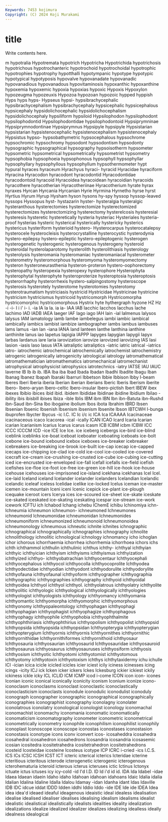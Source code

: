 ```yaml
---
Keywords: 7453 kojimura
Copyright: (C) 2024 Koji Murakami
---
```


# title

Write contents here.



m hypotralia Hypotremata hypotrich Hypotricha Hypotrichida hypotrichosis hypotrichous hypotrochanteric
hypotrochoid hypotrochoidal hypotrophic hypotrophies hypotrophy hypotthalli hypotympanic hypotype hypotypic hypotypical
hypotyposis hypovalve hypovanadate hypovanadic hypovanadious hypovanadous hypovitaminosis hypoxanthic hypoxanthine hypoxemia
hypoxemic hypoxia hypoxias hypoxic Hypoxis Hypoxylon hypozeugma hypozeuxis Hypozoa hypozoan
hypozoic hypped hyppish Hyps hyps hyps- Hypseus hypsi- hypsibrachycephalic hypsibrachycephalism
hypsibrachycephaly hypsicephalic hypsicephalous hypsicephaly hypsidolichocephalic hypsidolichocephalism hypsidolichocephaly hypsiliform hypsiloid Hypsilophodon
hypsilophodont hypsilophodontid Hypsilophodontidae hypsilophodontoid Hypsiprymninae Hypsiprymnodontinae Hypsiprymnus Hypsipyle hypsipyle Hypsistarian
hypsistarian hypsistenocephalic hypsistenocephalism hypsistenocephaly Hypsistus hypso- hypsobathymetric hypsocephalous hypsochrome hypsochromic
hypsochromy hypsodont hypsodontism hypsodonty hypsographic hypsographical hypsography hypsoisotherm hypsometer hypsometric
hypsometrical hypsometrically hypsometrist hypsometry hypsophobia hypsophoeia hypsophonous hypsophyll hypsophyllar hypsophyllary
hypsophyllous hypsophyllum hypsothermometer hypt hypural hyraces hyraceum Hyrachyus hyraci- hyracid
Hyracidae hyraciform Hyracina Hyracodon hyracodont hyracodontid Hyracodontidae hyracodontoid hyracoid Hyracoidea
hyracoidean hyracoidian hyracoids hyracothere hyracotherian Hyracotheriinae Hyracotherium hyrate hyrax hyraxes
Hyrcan Hyrcania Hyrcanian Hyrie Hyrmina Hyrnetho hyrse hyrst Hyrtius Hyrum
Hyrup Hysham hyson hysons hy-spy hyssop hyssop-leaved hyssops Hyssopus hyst-
hystazarin hyster- hysteralgia hysteralgic hysteranthous hysterectomies hysterectomize hysterectomized hysterectomizes hysterectomizing
hysterectomy hysterelcosis hysteresial hysteresis hysteretic hysteretically hysteria hysteriac Hysteriales hysteria-proof
hysterias hysteric hysterical hysterically hystericky hysterics hystericus hysteriform hysterioid hystero-
Hysterocarpus hysterocatalepsy hysterocele hysterocleisis hysterocrystalline hysterocystic hysterodynia hystero-epilepsy hystero-epileptic hystero-epileptogenic
hysterogen hysterogenetic hysterogenic hysterogenous hysterogeny hysteroid hysteroidal hysterolaparotomy hysterolith hysterolithiasis
hysterology hysterolysis hysteromania hysteromaniac hysteromaniacal hysterometer hysterometry hysteromorphous hysteromyoma hysteromyomectomy
hysteron hysteroneurasthenia hysteron-proteron hystero-oophorectomy hysteropathy hysteropexia hysteropexy hysterophore Hysterophyta hysterophytal
hysterophyte hysteroproterize hysteroptosia hysteroptosis hysterorrhaphy hysterorrhexis hystero-salpingostomy hysteroscope hysterosis hysterotely
hysterotome hysterotomies hysterotomy hysterotraumatism hystriciasis hystricid Hystricidae Hystricinae hystricine hystricism
hystricismus hystricoid hystricomorph Hystricomorpha hystricomorphic hystricomorphous Hystrix hyte hythergraph hyzone
HZ Hz -i -i- I i i' i- i. -ia
IA Ia Ia. ia ia- IAA IAB Iacchic Iacchos Iacchus
Iache Iachimo IAD IADB IAEA Iaeger IAF Iago iago IAH
Iain -ial Ialmenus Ialysos Ialysus IAM iamatology iamb Iambe iambelegus
iambi iambic iambical iambically iambics iambist iambize iambographer iambs iambus
iambuses Iams Iamus -ian Ian -iana IANA Iand Ianteen Ianthe
Ianthina ianthine ianthinite Ianus iao Iapetus Iapigia IAPPP Iapyges Iapygian
Iapygii Iapyx Iarbas Iardanus iare Iaria iarovization iarovize iarovized iarovizing
IAS Iasi Iasion -iasis Iaso Iasus IATA iatraliptic iatraliptics -iatric
iatric iatrical -iatrics iatro- iatrochemic iatrochemical iatrochemically iatrochemist iatrochemistry iatrogenic
iatrogenically iatrogenicity iatrological iatrology iatromathematical iatromathematician iatromathematics iatromechanical iatromechanist iatrophysical
iatrophysicist iatrophysics iatrotechnics -iatry IATSE IAU IAUC Iaverne IB Ib
ib ib. IBA Iba iba Ibad Ibada Ibadan Ibadhi Ibadite
Ibagu Iban Ibanag Ibanez Ibapah Ibaraki Ibarruri Ibbetson Ibbie Ibbison
Ibby I-beam Iberes Iberi Iberia iberia Iberian iberian iberians Iberic
Iberis Iberism iberite Ibero- Ibero-aryan Ibero-celtic Ibero-insular Ibero-pictish Ibert IBEW
ibex ibexes Ibibio ibices ibid ibid. ibidem Ibididae Ibidinae ibidine
Ibidium Ibilao -ibility ibis ibisbill ibises Ibiza -ible Iblis IBM
ibm IBN Ibn ibn-Batuta ibn-Rushd ibn-Saud ibn-Sina Ibo ibogaine ibolium
Ibos ibota Ibrahim IBRD Ibsen Ibsenian Ibsenic Ibsenish Ibsenism ibsenism
Ibsenite Ibson IBTCWH I-bunga ibuprofen Ibycter Ibycus -ic I.C. IC
Ic i/c ic ICA Ica ICAAAA Icacinaceae icacinaceous icaco Icacorea
-ical -ically ICAN ICAO Icard Icaria Icarian icarian Icarianism Icarius
Icarus icarus icasm ICB ICBM icbm ICBW ICC ICCC ICCCM
ICD -ice ICE Ice Ice. ice iceberg icebergs ice-bird ice-blind
iceblink iceblinks ice-boat iceboat iceboater iceboating iceboats ice-bolt icebone ice-bound
icebound icebox iceboxes ice-breaker icebreaker icebreakers ice-breaking ice-brook ice-built ice-cap
icecap ice-capped icecaps ice-chipping ice-clad ice-cold ice-cool ice-cooled ice-covered icecraft
ice-cream ice-crushing ice-crusted ice-cube ice-cubing ice-cutting iced ice-encrusted ice-enveloped ice-fall
icefall icefalls ice-field icefish icefishes ice-floe ice-foot ice-free ice-green ice-hill
ice-hook ice-house icehouse icehouses ice-imprisoned ice-island icekhana icekhanas Icel Icel.
ice-laid Iceland iceland Icelander icelander icelanders Icelandian Icelandic icelandic iceleaf
iceless Icelidae icelike ice-locked Icelus iceman ice-master icemen ice-mountain Iceni
iceni Icenic icepick ice-plant ice-plough icequake iceroot icers Icerya ices
ice-scoured ice-sheet ice-skate iceskate ice-skated iceskated ice-skating iceskating icespar ice-stream
ice-work icework ICFTU ich Ichabod Ichang ichebu IChemE ichibu Ichinomiya
ichn- Ichneumia ichneumon ichneumon- ichneumoned Ichneumones ichneumonid Ichneumonidae ichneumonidan Ichneumonides
ichneumoniform ichneumonized ichneumonoid Ichneumonoidea ichneumonology ichneumous ichneutic ichnite ichnites ichnographic
ichnographical ichnographically ichnographies ichnography ichnolite ichnolithology ichnolitic ichnological ichnology ichnomancy
icho ichoglan ichor ichorous ichorrhaemia ichorrhea ichorrhemia ichorrhoea ichors ichs
ichth ichthammol ichthulin ichthulinic ichthus ichthy- ichthyal ichthyian ichthyic ichthyician
ichthyism ichthyisms ichthyismus ichthyization ichthyized ichthyo- ichthyobatrachian Ichthyocentaur Ichthyocephali ichthyocephalous
ichthyocol ichthyocolla ichthyocoprolite Ichthyodea Ichthyodectidae ichthyodian ichthyodont ichthyodorulite ichthyodorylite ichthyofauna
ichthyofaunal ichthyoform ichthyographer ichthyographia ichthyographic ichthyographies ichthyography ichthyoid ichthyoidal Ichthyoidea
Ichthyol ichthyol ichthyol. ichthyolatrous ichthyolatry ichthyolite ichthyolitic ichthyologic ichthyological ichthyologically
ichthyologies ichthyologist ichthyologists ichthyology ichthyomancy ichthyomania ichthyomantic Ichthyomorpha ichthyomorphic ichthyomorphous
ichthyonomy ichthyopaleontology ichthyophagan ichthyophagi ichthyophagian ichthyophagist ichthyophagize ichthyophagous ichthyophagy ichthyophile
ichthyophobia ichthyophthalmite ichthyophthiriasis ichthyophthirius ichthyopolism ichthyopolist ichthyopsid Ichthyopsida ichthyopsida ichthyopsidan
Ichthyopterygia ichthyopterygian ichthyopterygium Ichthyornis ichthyornis Ichthyornithes ichthyornithic Ichthyornithidae Ichthyornithiformes ichthyornithoid
ichthyosaur Ichthyosauria ichthyosaurian ichthyosaurid Ichthyosauridae ichthyosauroid Ichthyosaurus ichthyosaurus ichthyosauruses ichthyosiform
ichthyosis ichthyosism ichthyotic Ichthyotomi ichthyotomist ichthyotomous ichthyotomy ichthyotoxin ichthyotoxism ichthys
ichthytaxidermy ichu ichulle ICI -ician icica icicle icicled icicles icier
iciest icily iciness icinesses icing icings -icity ICJ ick Icken
icker ickers Ickes Ickesburg ickier ickiest ickily ickiness ickle icky
ICL ICLID ICM ICMP icod i-come ICON icon icon- icones
Iconian iconic iconical iconically iconicity iconism Iconium iconize icono- iconoclasm
iconoclasms iconoclast iconoclastic iconoclastically iconoclasticism iconoclasts iconodule iconodulic iconodulist iconoduly
iconograph iconographer iconographic iconographical iconographically iconographies iconographist iconography iconolagny iconolater
iconolatrous iconolatry iconological iconologist iconology iconomachal iconomachist iconomachy iconomania iconomatic
iconomatically iconomaticism iconomatography iconometer iconometric iconometrical iconometrically iconometry iconophile iconophilism
iconophilist iconophily iconoplast Iconoscope iconoscope iconostas iconostases iconostasion iconostasis iconotype
icons iconv iconvert icos- icosaheddra icosahedra icosahedral icosahedron icosahedrons Icosandria
icosandria icosasemic icosian icositedra icositetrahedra icositetrahedron icositetrahedrons icosteid Icosteidae icosteine
Icosteus icotype ICP ICRC i-cried -ics I.C.S. ICS ICs ICSC
ICSH ICST ICT icteric icterical icterics Icteridae icterine icteritious icteritous
icterode icterogenetic icterogenic icterogenous icterohematuria icteroid icterous icterus icteruses ictic
Ictinus Ictonyx ictuate ictus ictuses icy icy-cold -id I'd I.D.
ID Id i'd id id. IDA Ida Idabel -idae Idaea
Idaean idaein Idaho idaho Idahoan idahoan idahoans Idaic Idalia idalia
Idalian Idalina Idaline Idalla Idalou Idamay -idan Idanha idant Idas
Idaville IDB IDC idcue iddat IDDD Idden iddhi Iddio Iddo
-ide IDE Ide ide IDEA Idea idea idea'd ideaed ideaful
ideagenous ideaistic ideal idealess idealisation idealise idealised idealiser idealises idealising
idealism idealisms idealist idealistic idealistical idealistically idealists idealities ideality idealization
idealizations idealize idealized idealizer idealizes idealizing idealless ideally idealness idealogical
